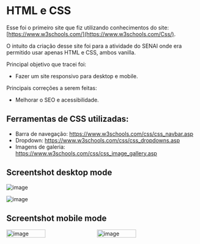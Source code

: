 # HTML e CSS

Esse foi o primeiro site que fiz utilizando conhecimentos do site: [https://www.w3schools.com/](https://www.w3schools.com/Css/). 

O intuito da criação desse site foi para a atividade do SENAI onde era permitido usar apenas HTML e CSS, ambos vanilla. 

Principal objetivo que tracei foi: 
- Fazer um site responsivo para desktop e mobile.
  
Principais correções a serem feitas:
- Melhorar o SEO e acessibilidade.

Ferramentas de CSS utilizadas:
---
- Barra de navegação: https://www.w3schools.com/css/css_navbar.asp 
- Dropdown: https://www.w3schools.com/css/css_dropdowns.asp
- Imagens de galeria: https://www.w3schools.com/css/css_image_gallery.asp

Screentshot desktop mode
---
![image](https://github.com/user-attachments/assets/8acd103b-f01e-440e-bc23-15029bd7b0ef)

![image](https://github.com/user-attachments/assets/56164992-31cc-41c7-8937-a6460ccdc517)


Screentshot mobile mode
---
<div style="display: flex; gap: 10px;">
  <img src="https://github.com/user-attachments/assets/53f96061-154f-4800-97e5-2716b3128ce5" alt="image" width="45%">
  <img src="https://github.com/user-attachments/assets/815f72e7-f357-49a0-b7d3-c646143f71db" alt="image" width="45%">
</div>




